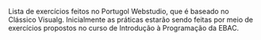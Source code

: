 Lista de exercícios feitos no Portugol Webstudio, que é baseado no Clássico Visualg. Inicialmente as práticas estarão sendo feitas por meio de exercícios propostos no curso de Introdução à Programação da EBAC.
